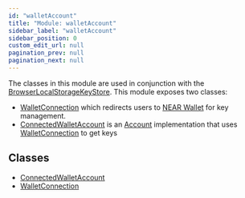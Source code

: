 ```yaml
---
id: "walletAccount"
title: "Module: walletAccount"
sidebar_label: "walletAccount"
sidebar_position: 0
custom_edit_url: null
pagination_prev: null
pagination_next: null
---
```


The classes in this module are used in conjunction with the [BrowserLocalStorageKeyStore](../classes/key_stores_browser_local_storage_key_store.BrowserLocalStorageKeyStore.md).
This module exposes two classes:
* [WalletConnection](../classes/walletAccount.WalletConnection.md) which redirects users to [NEAR Wallet](https://wallet.near.org/) for key management.
* [ConnectedWalletAccount](../classes/walletAccount.ConnectedWalletAccount.md) is an [Account](../classes/account.Account.md) implementation that uses [WalletConnection](../classes/walletAccount.WalletConnection.md) to get keys

## Classes

- [ConnectedWalletAccount](../classes/walletAccount.ConnectedWalletAccount.md)
- [WalletConnection](../classes/walletAccount.WalletConnection.md)

